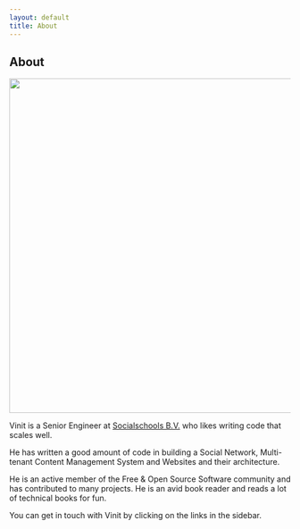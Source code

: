 ```yaml
---
layout: default
title: About
---
```

## About

<img src="https://cldup.com/jLL_Y6uO09-3000x3000.png" height="600" width="800">

Vinit is a Senior Engineer at <a href="http://www.socialschools.nl/">Socialschools B.V.</a> who likes writing code that scales well.

He has written a good amount of code in building a Social Network, Multi-tenant Content Management System and Websites and their architecture.

He is an active member of the Free & Open Source Software community and has contributed to many projects. He is an avid book reader and reads a lot of technical books for fun.

You can get in touch with Vinit by clicking on the links in the sidebar.


